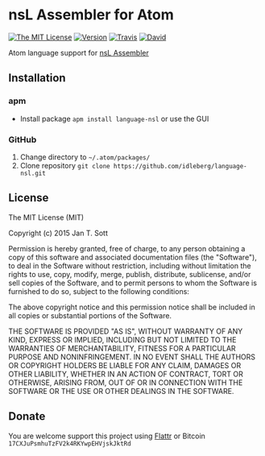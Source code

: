 # nsL Assembler for Atom

[![The MIT License](https://img.shields.io/badge/license-MIT-orange.svg?style=flat-square)](http://opensource.org/licenses/MIT)
[![Version](https://img.shields.io/apm/v/language-nsl.svg?style=flat-square)](https://atom.io/packages/language-nsl)
[![Travis](https://img.shields.io/travis/idleberg/language-nsl.svg?style=flat-square)](https://travis-ci.org/idleberg/language-nsl)
[![David](https://img.shields.io/david/dev/idleberg/language-nsl.svg?style=flat-square)](https://david-dm.org/idleberg/language-nsl#info=devDependencies)

Atom language support for [nsL Assembler](https://sourceforge.net/projects/nslassembler/)

## Installation

### apm

* Install package `apm install language-nsl` or use the GUI

### GitHub

1. Change directory to `~/.atom/packages/`
2. Clone repository `git clone https://github.com/idleberg/language-nsl.git`

## License

The MIT License (MIT)

Copyright (c) 2015 Jan T. Sott

Permission is hereby granted, free of charge, to any person obtaining a copy of this software and associated documentation files (the "Software"), to deal in the Software without restriction, including without limitation the rights to use, copy, modify, merge, publish, distribute, sublicense, and/or sell copies of the Software, and to permit persons to whom the Software is furnished to do so, subject to the following conditions:

The above copyright notice and this permission notice shall be included in all copies or substantial portions of the Software.

THE SOFTWARE IS PROVIDED "AS IS", WITHOUT WARRANTY OF ANY KIND, EXPRESS OR IMPLIED, INCLUDING BUT NOT LIMITED TO THE WARRANTIES OF MERCHANTABILITY, FITNESS FOR A PARTICULAR PURPOSE AND NONINFRINGEMENT. IN NO EVENT SHALL THE AUTHORS OR COPYRIGHT HOLDERS BE LIABLE FOR ANY CLAIM, DAMAGES OR OTHER LIABILITY, WHETHER IN AN ACTION OF CONTRACT, TORT OR OTHERWISE, ARISING FROM, OUT OF OR IN CONNECTION WITH THE SOFTWARE OR THE USE OR OTHER DEALINGS IN THE SOFTWARE.

## Donate

You are welcome support this project using [Flattr](https://flattr.com/submit/auto?user_id=idleberg&url=https://github.com/idleberg/language-nsl) or Bitcoin `17CXJuPsmhuTzFV2k4RKYwpEHVjskJktRd`